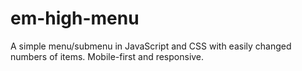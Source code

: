 # em-high-menu
A simple menu/submenu in JavaScript and CSS with easily changed numbers of items. Mobile-first and responsive.